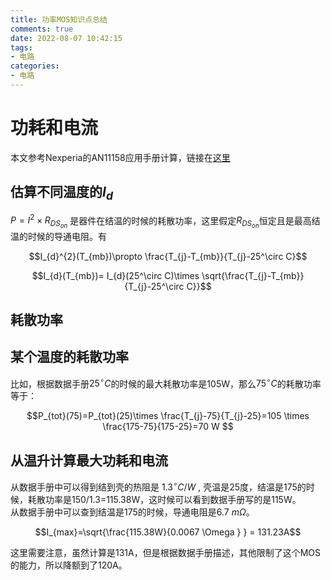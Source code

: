 ```yaml
---
title: 功率MOS知识点总结
comments: true
date: 2022-08-07 10:42:15
tags:
- 电路
categories:
- 电路
---
```


# 功耗和电流

本文参考Nexperia的AN11158应用手册计算，链接在[这里](https://assets.nexperia.com/documents/application-note/AN11158.pdf)

## 估算不同温度的$I_{d}$


$P=I^{2}\times R_{DS_{on}}$ 是器件在结温的时候的耗散功率，这里假定$R_{DS_{on}}$恒定且是最高结温的时候的导通电阻。有

$$I_{d}^{2}(T_{mb})\propto \frac{T_{j}-T_{mb}}{T_{j}-25^\circ C}$$

$$I_{d}(T_{mb})= I_{d}(25^\circ C)\times \sqrt{\frac{T_{j}-T_{mb}}{T_{j}-25^\circ C}}$$  

## 耗散功率

## 某个温度的耗散功率

比如，根据数据手册$25^\circ C$的时候的最大耗散功率是105W，那么$75^\circ C$的耗散功率等于：

$$P_{tot}(75)=P_{tot}(25)\times \frac{T_{j}-75}{T_{j}-25}=105 \times \frac{175-75}{175-25}=70 W  $$

## 从温升计算最大功耗和电流

从数据手册中可以得到结到壳的热阻是 $1.3^\circ C/W$ , 壳温是25度，结温是175的时候，耗散功率是150/1.3=115.38W，这时候可以看到数据手册写的是115W。  
从数据手册中可以查到结温是175的时候，导通电阻是6.7 $m\Omega$。  

$$I_{max}=\sqrt{\frac{115.38W}{0.0067 \Omega } } = 131.23A$$

这里需要注意，虽然计算是131A，但是根据数据手册描述，其他限制了这个MOS的能力，所以降额到了120A。
